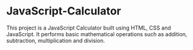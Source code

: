 # JavaScript-Calculator
This project is a JavaScript Calculator built using HTML, CSS and JavaScript. It performs basic mathematical operations such as addition, subtraction, multiplication and division.
